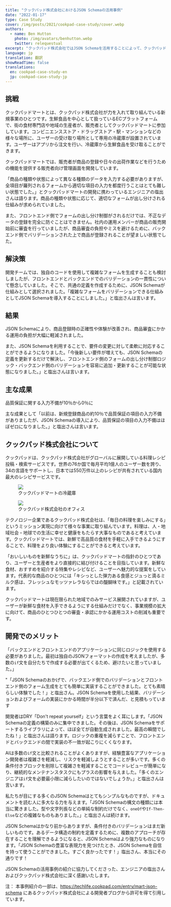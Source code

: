 ```yaml
---
title: "クックパッド株式会社におけるJSON Schemaの活用事例"
date: "2022-01-17"
type: Case Study
cover: /img/posts/2021/cookpad-case-study/cover.webp
authors:
  - name: Ben Hutton
    photo: /img/avatars/benhutton.webp
    twitter: relequestual
excerpt: "クックパッド株式会社ではJSON Schemaを活用することによって、クックパッドマートにおける販売者の商品登録時の正確性と体験を改善し、商品審査にかかる運営上の負担を大幅に軽減することができました。"
language: jp
translation: 翻訳
showReadTime: false
translations:
  en: cookpad-case-study-en
  jp: cookpad-case-study-jp
---
```


## 挑戦

クックパッドマートとは、クックパッド株式会社が力を入れて取り組んでいる新規事業のひとつです。生鮮食品を中心として扱っているECプラットフォームで、街の食材専門店や地域の生産者が、販売者としてクックパッドマートに参加しています。コンビニエンスストア・ドラッグストア・駅・マンションなどの様々な場所に、ユーザーの受け取り場所として専用の冷蔵庫が設置されています。ユーザーはアプリから注文を行い、冷蔵庫から生鮮食品を受け取ることができます。

クックパッドマートでは、販売者が商品の登録や日々の出荷作業などを行うための機能を提供する販売者向け管理画面を開発しています。

「商品の種類や状態によって異なる種類のデータを入力する必要がありますが、全項目が羅列されるフォームから適切な項目の入力を都度行うことはとても難しい状態でした。」とクックパッドマートの開発に携わっているエンジニアの塩出さんは語ります。商品の種類や状態に応じて、適切なフォームが出し分けされる仕組みが求められていました。

また、フロントエンド側でフォームの出し分け制御がされるだけでは、不正なデータの登録を完全に防ぐことはできません。社内の運用メンバーが商品の販売開始前に審査を行っていましたが、商品審査の負担やミスを避けるために、バックエンド側でバリデーションされた上で商品が登録されることが望ましい状態でした。

## 解決策

開発チームでは、独自のコードを使用して複雑なフォームを生成することも検討しましたが、フロントエンドとバックエンドでのバリデーションの一貫性について懸念していました。そこで、共通の定義を作成するために、JSON Schemaが仕組みとして選択されました。「複雑なフォームをバリデーションできる仕組みとしてJSON Schemaを導入することにしました。」と塩出さんは言います。

## 結果

JSON Schemaにより、商品登録時の正確性や体験が改善され、商品審査にかかる運用の負担が大幅に軽減されました。

また、JSON Schemaを利用することで、要件の変更に対して柔軟に対応することができるようになりました。「今後新しい要件が増えても、JSON Schemaの定義を更新するだけで解決し、フロントエンド側のフォームの出し分け制御ロジック・バックエンド側のバリデーションを容易に追加・更新することが可能な状態になりました。」と塩出さんは言います。


## 主な成果

<Bigquote>
品質保証に関する入力不備が10％から0％に
</Bigquote>


主な成果として「以前は、新規登録商品の約10％で品質保証の項目の入力不備がありましたが、JSON Schemaの導入により、品質保証の項目の入力不備はほぼゼロになりました。」と塩出さんは言います。

## クックパッド株式会社について

<p className="text-2xl my-10">クックパッドは、クックパッド株式会社がグローバルに展開している料理レシピ投稿・検索サービスです。世界の76か国で毎月平均1億人のユーザー数を誇り、34の言語をサポートし、日本では550万件以上のレシピが共有されている国内最大のレシピサービスです。</p>

<div className="container flex flex-col sm:flex-row sm:space-x-4 space-y-4 sm:space-y-0 place-content-between mb-6">
  <figure className="group m-auto">
    <img className="flex-1 " src="/img/posts/2021/cookpad-case-study/fridge.webp" />
    <figcaption className="absolute text-l -mt-6 px-4 bg-gray-600 bg-opacity-50">
        <span className="text-white">クックパッドマートの冷蔵庫</span>
    </figcaption>
  </figure>
  <figure className="group m-auto">
    <img className="flex-1" src="/img/posts/2021/cookpad-case-study/office.webp" />
    <figcaption className="absolute text-l -mt-6 px-4 bg-gray-600 bg-opacity-50">
        <span className="text-white">クックパッド株式会社のオフィス</span>
    </figcaption>
  </figure>
</div>

テクノロジー企業であるクックパッド株式会社は、「毎日の料理を楽しみにする」というミッション実現に向けて様々な事業に取り組んでいます。料理は、人・地域社会・地球での生活に幸せと健康をもたらす大事なものであると考えています。クックパッドマートでは、新鮮で高品質の食材を手軽に入手できるようにすることで、料理をより良い体験にすることができると考えています。

「おいしいものを新鮮なうちに」は、クックパッドマートの指針のひとつであり、ユーザーと生産者をより直接的に結び付けることを目指しています。新鮮な食材、おすすめを紹介する特集やレシピなど、ユーザーへ魅力的な提案をしています。代表的な商品のひとつには「キシっとした弾力ある食感とジュっと滴るミルク感は、フレッシュなモッツァレラならではの醍醐味です。」と記載されています。

クックパッドマートは現在限られた地域でのみサービス展開されていますが、ユーザーが新鮮な食材を入手できるようにする仕組みだけでなく、事業規模の拡大に向けて、商品のひとつひとつの審査・承認にかかる運用コストの削減も重要です。


## 開発でのメリット

「バックエンドとフロントエンドのアプリケーションに同じロジックを使用する必要がありました。最初は独自のJSONフォーマットの作成を考えましたが、多数の`if`文を自分たちで作成する必要が出てくるため、避けたいと思っていました。」

<Bigquote>
"「JSON Schemaのおかげで、バックエンド側でのバリデーションとフロントエンド側のフォーム生成をとても簡単に実装することができました。とても素晴らしい体験でした！」と塩出さん。JSON Schemaを使用した結果、バリデーションおよびフォームの実装にかかる時間が半分以下で済んだ、と見積もっています
</Bigquote>

開発者はDRY「Don't repeat yourself」という言葉をよく耳にします。「JSON Schemaの定義の構築のみに集中できました。その後は、JSON Schemaをサポートするライブラリによって、ほぼ全てが自動生成されました。最高の瞬間でしたね！」と塩出さんは語ります。ロジックの重複を減らすことで、フロントエンドとバックエンドの間で実装の不一致が起こりにくくなります。

AIは多数の`if`文と比較されることがよくありますが、経験豊富なアプリケーション開発者は複雑さを軽減し、リスクを軽減しようとすることが多いです。多くの条件付きブロックを削除して複雑さを軽減することでコードレビューが簡単になり、継続的なメンテナンスタスクにもプラスの影響を与えました。「多くのエンジニアは`if`文を必要最小限に減らしたいのではないでしょうか。」と塩出さんは言います。

私たちが目にする多くのJSON Schemaはとてもシンプルなものですが、ドキュメントを読む人に多大なる力を与えます。「JSON Schemaの構文の種類には本当に驚きました。型や文字列長などの単純な制約だけでなく、`oneOf`や`If-Then-Else`などの複雑なものもありました。」と塩出さんは続けます。

JSON Schemaはかなり前からありますが、条件付きのバリデーションはまだ新しいものです。あるデータ構造の制約を定義するために、複数のアプローチが存在することを理解できるようになると、JSON Schemaはより強力なものになります。「JSON Schemaの豊富な表現力を見つけたとき、JSON Schemaを自信を持って使うことができました。すごく良かったです！」塩出さん、本当にその通りです！

JSON Schemaの活用事例の紹介に協力してくださった、エンジニアの塩出さんおよびクックパッド株式会社に深く感謝いたします。

注：
本事例紹介の一部は、https://techlife.cookpad.com/entry/mart-json-schema にあるクックパッド株式会社による開発者ブログから許可を得て引用しています。
